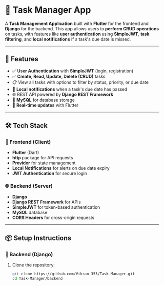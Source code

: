 # 📝 Task Manager App

A **Task Management Application** built with **Flutter** for the frontend and **Django** for the backend. This app allows users to **perform CRUD operations** on tasks, with features like **user authentication** using **SimpleJWT**, **task filtering**, and **local notifications** if a task's due date is missed.

---

## 🚀 Features

- ✅ **User Authentication** with **SimpleJWT** (login, registration)
- ✅ **Create, Read, Update, Delete (CRUD)** tasks
- 📋 View all tasks with options to filter by status, priority, or due date
- 🔔 **Local notifications** when a task's due date has passed
- 🌐 REST API powered by **Django REST Framework**
- 💾 **MySQL** for database storage
- 🔄 **Real-time updates** with Flutter

---

## 🛠️ Tech Stack

### 📱 Frontend (Client)

- **Flutter** (Dart)
- **http** package for API requests
- **Provider** for state management
- **Local Notifications** for alerts on due date expiry
- **JWT Authentication** for secure login

### 🌐 Backend (Server)

- **Django**
- **Django REST Framework** for APIs
- **SimpleJWT** for token-based authentication
- **MySQL** database
- **CORS Headers** for cross-origin requests

---

## 📦 Setup Instructions

### 🔧 Backend (Django)

1. Clone the repository:
   ```bash
   git clone https://github.com/Vikram-353/Task-Manager.git
   cd Task-Manager/backend
   ```
